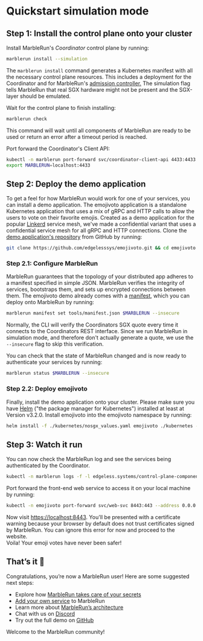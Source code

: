 # Quickstart simulation mode

## Step 1: Install the control plane onto your cluster

Install MarbleRun's *Coordinator* control plane by running:

```bash
marblerun install --simulation
```

The `marblerun install` command generates a Kubernetes manifest with all the necessary control plane resources.
This includes a deployment for the Coordinator and for MarbleRun's [admission controller.](features/kubernetes-integration.md)
The simulation flag tells MarbleRun that real SGX hardware might not be present and the SGX-layer should be emulated.

Wait for the control plane to finish installing:

```bash
marblerun check
```

This command will wait until all components of MarbleRun are ready to be used or return an error after a timeout period is reached.

Port forward the Coordinator's Client API:

```bash
kubectl -n marblerun port-forward svc/coordinator-client-api 4433:4433 --address localhost >/dev/null &
export MARBLERUN=localhost:4433
```

## Step 2: Deploy the demo application

To get a feel for how MarbleRun would work for one of your services, you can install a demo application.
The emojivoto application is a standalone Kubernetes application that uses a mix of gRPC and HTTP calls to allow the users to vote on their favorite emojis.
Created as a demo application for the popular [Linkerd](https://linkerd.io) service mesh, we've made a confidential variant that uses a confidential service mesh for all gRPC and HTTP connections.
Clone the [demo application's repository]( https://github.com/edgelesssys/emojivoto.git) from GitHub by running:

```bash
git clone https://github.com/edgelesssys/emojivoto.git && cd emojivoto
```

### Step 2.1: Configure MarbleRun

MarbleRun guarantees that the topology of your distributed app adheres to a manifest specified in simple JSON.
MarbleRun verifies the integrity of services, bootstraps them, and sets up encrypted connections between them.
The emojivoto demo already comes with a [manifest](https://github.com/edgelesssys/emojivoto/blob/main/tools/manifest.json), which you can deploy onto MarbleRun by running:

```bash
marblerun manifest set tools/manifest.json $MARBLERUN --insecure
```

Normally, the CLI will verify the Coordinators SGX quote every time it connects to the Coordinators REST interface.
Since we run MarbleRun in simulation mode, and therefore don't actually generate a quote, we use the `--insecure` flag to skip this verification.

You can check that the state of MarbleRun changed and is now ready to authenticate your services by running:

```bash
marblerun status $MARBLERUN --insecure
```

### Step 2.2: Deploy emojivoto

Finally, install the demo application onto your cluster.
Please make sure you have [Helm](https://helm.sh/docs/intro/install/) ("the package manager for Kubernetes") installed at least at Version v3.2.0.
Install emojivoto into the emojivoto namespace by running:

```bash
helm install -f ./kubernetes/nosgx_values.yaml emojivoto ./kubernetes --create-namespace -n emojivoto
```

## Step 3: Watch it run

You can now check the MarbleRun log and see the services being authenticated by the Coordinator.

```bash
kubectl -n marblerun logs -f -l edgeless.systems/control-plane-component=coordinator
```

Port forward the front-end web service to access it on your local machine by running:

```bash
kubectl -n emojivoto port-forward svc/web-svc 8443:443 --address 0.0.0.0
```

Now visit [https://localhost:8443](https://localhost:8443).
You'll be presented with a certificate warning because your browser by default does not trust certificates signed by MarbleRun.
You can ignore this error for now and proceed to the website.\
Voila! Your emoji votes have never been safer!

## That’s it 👏

Congratulations, you’re now a MarbleRun user! Here are some suggested next steps:

* Explore how [MarbleRun takes care of your secrets](features/secrets-management.md)
* [Add your own service](workflows/add-service.md) to MarbleRun
* Learn more about [MarbleRun’s architecture](getting-started/concepts.md)
* Chat with us on [Discord](https://discord.gg/rH8QTH56JN)
* Try out the full demo on [GitHub](https://github.com/edgelesssys/emojivoto)

Welcome to the MarbleRun community!
